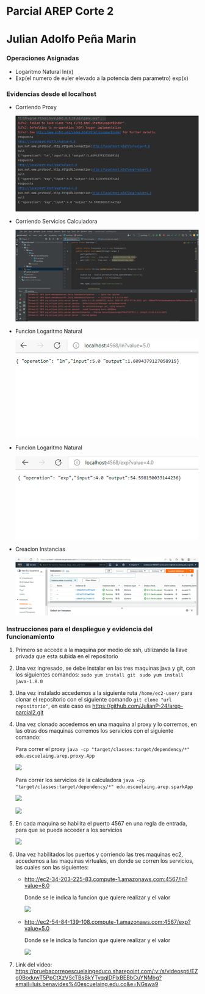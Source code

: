 # Parcial AREP Corte 2
# Julian Adolfo Peña Marin

### Operaciones Asignadas
* Logaritmo Natural ln(x)
* Exp(el numero de euler elevado a la potencia dem parametro) exp(x)

### Evidencias desde el localhost

* Corriendo Proxy
  
  ![](img/servidorProx.PNG)
  
* Corriendo Servicios Calculadora
  
  ![](img/corriendoServicios.PNG)
  
* Funcion Logaritmo Natural
  
  ![](img/local1.PNG)
  
* Funcion Logaritmo Natural
  
  ![](img/local2.PNG)

* Creacion Instancias

  ![](img/instancias.PNG)

### Instrucciones para el despliegue y evidencia del funcionamiento
1. Primero se accede a la maquina por medio de ssh, utilizando la llave privada que esta subida en el repositorio
2. Una vez ingresado, se debe instalar en las tres maquinas java y git, con los siguientes comandos:
  ```sudo yum install git ```
  ```sudo yum install java-1.8.0```
  
3. Una vez instalado accedemos a la siguiente ruta ```/home/ec2-user/``` para clonar el repositorio con el siguiente
   comando ```git clone "url repositorio"```, en este caso es https://github.com/JulianP-24/arep-parcial2.git
   
4. Una vez clonado accedemos en una maquina al proxy y lo corremos, en las otras dos maquinas corremos los servicios con 
   el siguiente comando:
   
   Para correr el proxy
   ```java -cp "target/classes:target/dependency/*" edu.escuelaing.arep.proxy.App```
   
   ![](img/proxy.PNG)
   
   Para correr los servicios de la calculadora
   ```java -cp "target/classes:target/dependency/*" edu.escuelaing.arep.sparkApp```
   
   ![](img/servicio1.PNG)
   
   ![](img/servicio2.PNG)

5. En cada maquina se habilita el puerto 4567 en una regla de entrada, para que se pueda acceder a los servicios
	
   ![](img/puertosEnCadaMaquina.PNG)

6. Una vez habilitados los puertos y corriendo las tres maquinas ec2, accedemos a las maquinas virtuales, en donde
   se corren los servicios, las cuales son las siguientes:
   
	* http://ec2-34-203-225-83.compute-1.amazonaws.com:4567/ln?value=8.0
	
	  Donde se le indica la funcion que quiere realizar y el valor
	  
	  ![](img/maquina1.PNG)
	  
	* http://ec2-54-84-139-108.compute-1.amazonaws.com:4567/exp?value=5.0
	  
	  Donde se le indica la funcion que quiere realizar y el valor
	  
	  ![](img/maquina2.PNG)
    

7. Link del video: https://pruebacorreoescuelaingeduco.sharepoint.com/:v:/s/videospti/EZg0BoduwT5PpCtXzVScTBsBkYTvqqIDFlxBEBbCuYNMbg?email=luis.benavides%40escuelaing.edu.co&e=NGswa9
